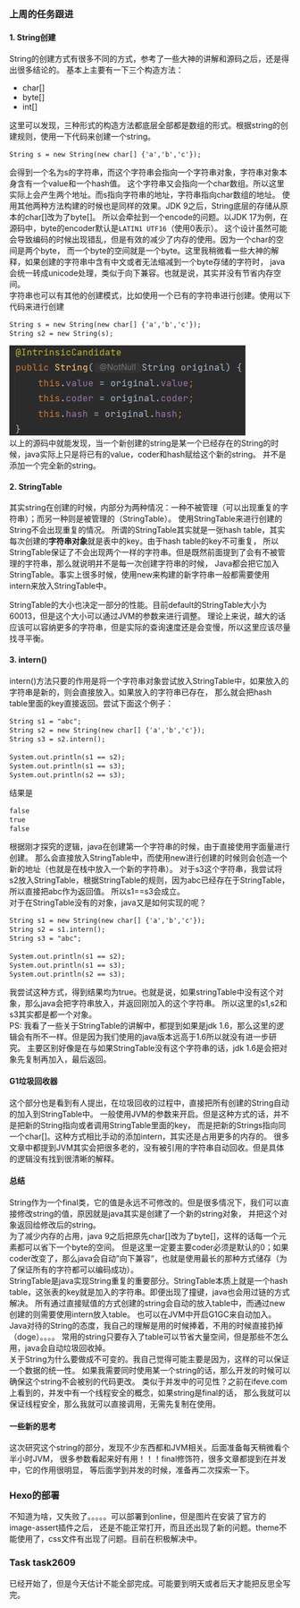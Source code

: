 ### 上周的任务跟进
#### 1. String创建
String的创建方式有很多不同的方式，参考了一些大神的讲解和源码之后，还是得出很多结论的。
基本上主要有一下三个构造方法：
- char[]
- byte[]
- int[]

这里可以发现，三种形式的构造方法都底层全部都是数组的形式。根据string的创建规则，使用一下代码来创建一个string。
```shell
String s = new String(new char[] {'a','b','c'});
```
会得到一个名为s的字符串，而这个字符串会指向一个字符串对象，字符串对象本身含有一个value和一个hash值。
这个字符串又会指向一个char数组。所以这里实际上会产生两个地址。而s指向字符串的地址，字符串指向char数组的地址。
使用其他两种方法构建的时候也是同样的效果。JDK 9之后，String底层的存储从原本的char[]改为了byte[]。
所以会牵扯到一个encode的问题。以JDK 17为例，在源码中，byte的encoder默认是```LATIN1 UTF16```（使用0表示）。
这个设计虽然可能会导致编码的时候出现错乱，但是有效的减少了内存的使用。因为一个char的空间是两个byte，
而一个byte的空间就是一个byte。这里我稍微看一些大神的解释，如果创建的字符串中含有中文或者无法缩减到一个byte存储的字符时，
java会统一转成unicode处理，类似于向下兼容。也就是说，其实并没有节省内存空间。<br>
字符串也可以有其他的创建模式，比如使用一个已有的字符串进行创建。使用以下代码来进行创建
```shell
String s = new String(new char[] {'a','b','c'});
String s2 = new String(s);
```
![](images/string_constructor.png)
<br>以上的源码中就能发现，当一个新创建的string是某一个已经存在的String的时候，java实际上只是将已有的value，coder和hash赋给这个新的string。
并不是添加一个完全新的string。

#### 2. StringTable
其实string在创建的时候，内部分为两种情况：一种不被管理（可以出现重复的字符串）；而另一种则是被管理的（StringTable）。
使用StringTable来进行创建的String不会出现重复的情况。
所谓的StringTable其实就是一张hash table，其实每次创建的**字符串对象**就是表中的key。由于hash table的key不可重复，
所以StringTable保证了不会出现两个一样的字符串。但是既然前面提到了会有不被管理的字符串，那么就说明并不是每一次创建字符串的时候，
Java都会把它加入StringTable。事实上很多时候，使用new来构建的新字符串一般都需要使用intern来放入StringTable中。

StringTable的大小也决定一部分的性能。目前default的StringTable大小为60013，但是这个大小可以通过JVM的参数来进行调整。
理论上来说，越大的话应该可以容纳更多的字符串，但是实际的查询速度还是会变慢，所以这里应该尽量找寻平衡。

#### 3. intern()
intern()方法只要的作用是将一个字符串对象尝试放入StringTable中，如果放入的字符串是新的，则会直接放入。如果放入的字符串已存在，
那么就会把hash table里面的key直接返回。尝试下面这个例子：
```shell
String s1 = "abc";
String s2 = new String(new char[] {'a','b','c'});
String s3 = s2.intern();

System.out.println(s1 == s2);
System.out.println(s1 == s3);
System.out.println(s2 == s3);
```
结果是
```shell
false
true
false
```
根据刚才探究的逻辑，java在创建第一个字符串的时候，由于直接使用字面量进行创建。
那么会直接放入StringTable中，而使用new进行创建的时候则会创造一个新的地址（也就是在栈中放入一个新的字符串）。
对于s3这个字符串，我尝试将s2放入StringTable，根据StringTable的规则，因为abc已经存在于StringTable，所以直接把abc作为返回值。
所以s1==s3会成立。
<br> 对于在StringTable没有的对象，java又是如何实现的呢？
```shell
String s1 = new String(new char[] {'a','b','c'});
String s2 = s1.intern();
String s3 = "abc";

System.out.println(s1 == s2);
System.out.println(s1 == s3);
System.out.println(s2 == s3);
```
我尝试这种方式，得到结果均为true。也就是说，如果stringTable中没有这个对象，那么java会把字符串放入，并返回刚加入的这个字符串。
所以这里的s1,s2和s3其实都是都一个对象。
<br>PS: 我看了一些关于StringTable的讲解中，都提到如果是jdk 1.6，那么这里的逻辑会有所不一样。但是因为我们使用的java版本远高于1.6所以就没有进一步研究。
主要区别好像是在与如果StringTable没有这个字符串的话，jdk 1.6是会把对象先复制再加入，最后返回。

#### G1垃圾回收器
这个部分也是看到有人提出，在垃圾回收的过程中，直接把所有创建的String自动的加入到StringTable中。
一般使用JVM的参数来开启。但是这种方式的话，并不是把新的String指向或者调用StringTable里面的key，
而是把新的Strings指向同一个char[]。这种方式相比手动的添加intern，其实还是占用更多的内存的。
很多文章中都提到JVM其实会把很多老的，没有被引用的字符串自动回收。但是具体的逻辑没有找到很清晰的解释。

#### 总结
String作为一个final类，它的值是永远不可修改的。但是很多情况下，我们可以直接修改string的值，原因就是java其实是创建了一个新的string对象，
并把这个对象返回给修改后的string。<br>
为了减少内存的占用，java 9之后把原先char[]改为了byte[]，这样的话每一个元素都可以省下一个byte的空间。
但是这里一定要主要coder必须是默认的0；如果coder改变了，那么java会自动”向下兼容“，也就是使用最长的那种方式储存（为了保证所有的字符都可以编码成功）。<br>
StringTable是java实现String重复的重要部分。StringTable本质上就是一个hash table，这张表的key就是加入的字符串。即便出现了撞键，java也会用过链的方式解决。
所有通过直接赋值的方式创建的string会自动的放入table中，而通过new创建的则需要使用intern放入table。
也可以在JVM中开启G1GC来自动加入。<br>
Java对待的String的态度，我自己的理解是用的时候捧着，不用的时候直接扔掉（doge）。。。。
常用的string只要存入了table可以节省大量空间，但是那些不怎么用，java会自动垃圾回收掉。<br>
关于String为什么要做成不可变的。我自己觉得可能主要是因为，这样的可以保证一个数据的统一性。
如果我需要同时使用某一个string的话，那么开发的时候可以确保这个string不会被别的代码更改。
类似于并发中的可见性？之前在ifeve.com上看到的，并发中有一个线程安全的概念，如果string是final的话，
那么我就可以保证线程安全，那么我就可以直接调用，无需先复制在使用。

#### 一些新的思考
这次研究这个string的部分，发现不少东西都和JVM相关。后面准备每天稍微看个半小时JVM，
很多参数看起来好有用！！！final修饰符，很多文章都提到在并发中，它的作用很明显，
等后面学到并发的时候，准备再二次探索一下。

### Hexo的部署
不知道为啥，又失败了。。。。。可以部署到online，但是图片在安装了官方的image-assert插件之后，
还是不能正常打开，而且还出现了新的问题。theme不能使用了，css文件有出现了问题。目前在积极解决中。

### Task task2609
已经开始了，但是今天估计不能全部完成。可能要到明天或者后天才能把反思全写完。